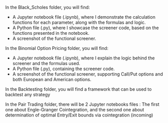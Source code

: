 In the Black_Scholes folder, you will find:
- A Jupyter notebook file (.ipynb), where I demonstrate the calculation functions for each parameter, along with the formulas and logic.
- A Python file (.py), where I showcase the screener code, based on the functions presented in the notebook.
- A screenshot of the functional screener.

In the Binomial Option Pricing folder, you will find:
- A Jupyter notebook file (.ipynb), where I explain the logic behind the screener and the formulas used.
- A Python file (.py), containing the screener code.
- A screenshot of the functional screener, supporting Call/Put options and both European and American options.

In the Backtesting folder, you will find a framework that can be used to backtest any strategy

In the Pair Trading folder, there will be 2 Jupyter notebooks files : The first one about Engle-Granger Cointegration, and the second one about determination of optimal Entry/Exit bounds via cointegration (incoming)
